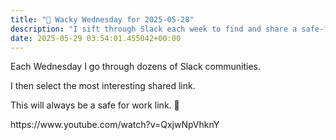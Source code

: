 ```yaml
---
title: "🤪 Wacky Wednesday for 2025-05-28"
description: "I sift through Slack each week to find and share a safe-for-work gem—this week's pick is a YouTube link!"
date: 2025-05-29 03:54:01.455042+00:00
---
```


<!-- buttondown-editor-mode: fancy --><p>Each Wednesday I go through dozens of Slack communities.</p><p>I then select the most interesting shared link.</p><p>This will always be a safe for work link. 🙈</p><p>https://www.youtube.com/watch?v=QxjwNpVhknY</p>
